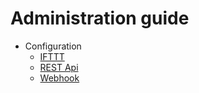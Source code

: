 # Administration guide

* Configuration
    * [IFTTT](ifttt.md)
    * [REST Api](https://soohwa.github.io/wekan-doc/assets/html/wekan.html)
    * [Webhook](webhook.md)
    